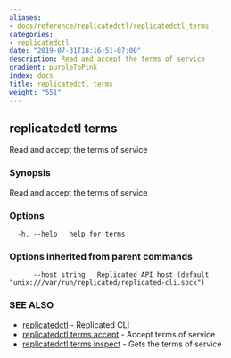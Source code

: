 ```yaml
---
aliases:
- docs/reference/replicatedctl/replicatedctl_terms
categories:
- replicatedctl
date: "2019-07-31T18:16:51-07:00"
description: Read and accept the terms of service
gradient: purpleToPink
index: docs
title: replicatedctl terms
weight: "551"
---
```


## replicatedctl terms

Read and accept the terms of service

### Synopsis

Read and accept the terms of service

### Options

```
  -h, --help   help for terms
```

### Options inherited from parent commands

```
      --host string   Replicated API host (default "unix:///var/run/replicated/replicated-cli.sock")
```

### SEE ALSO

* [replicatedctl](/api/replicatedctl/)	 - Replicated CLI
* [replicatedctl terms accept](/api/replicatedctl/replicatedctl_terms_accept/)	 - Accept terms of service
* [replicatedctl terms inspect](/api/replicatedctl/replicatedctl_terms_inspect/)	 - Gets the terms of service

